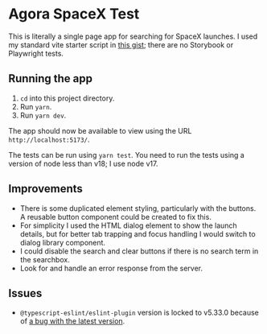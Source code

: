 # Agora SpaceX Test

This is literally a single page app for searching for SpaceX launches. I used my standard vite starter script in [this gist](https://gist.github.com/stevejay/e8067e8ea953aaad979c4408e61f6322); there are no Storybook or Playwright tests.

## Running the app

1. `cd` into this project directory.
1. Run `yarn`.
1. Run `yarn dev`.

The app should now be available to view using the URL `http://localhost:5173/`.

The tests can be run using `yarn test`. You need to run the tests using a version of node less than v18; I use node v17.

## Improvements

- There is some duplicated element styling, particularly with the buttons. A reusable button component could be created to fix this.
- For simplicity I used the HTML dialog element to show the launch details, but for better tab trapping and focus handling I would switch to dialog library component.
- I could disable the search and clear buttons if there is no search term in the searchbox.
- Look for and handle an error response from the server.

## Issues

- `@typescript-eslint/eslint-plugin` version is locked to v5.33.0 because of [a bug with the latest version](https://github.com/typescript-eslint/typescript-eslint/issues/5525).
